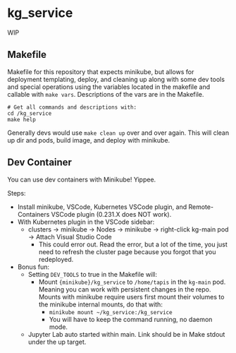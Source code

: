 # kg_service
WIP


## Makefile

Makefile for this repository that expects minikube, but allows for deployment templating, deploy, and cleaning up along with some dev tools and special operations using the variables located in the makefile and callable with `make vars`. Descriptions of the vars are in the Makefile.

```
# Get all commands and descriptions with:
cd /kg_service
make help
```

Generally devs would use `make clean up` over and over again. This will clean up dir and pods, build image, and deploy with minikube.


## Dev Container
You can use dev containers with Minikube! Yippee.

Steps:
- Install minikube, VSCode, Kubernetes VSCode plugin, and Remote-Containers VSCode plugin (0.231.X does NOT work).
- With Kubernetes plugin in the VSCode sidebar:
  - clusters -> minikube -> Nodes -> minikube -> right-click kg-main pod -> Attach Visual Studio Code
    - This could error out. Read the error, but a lot of the time, you just need to refresh the cluster page because you forgot that you redeployed.
- Bonus fun:
  - Setting `DEV_TOOLS` to true in the Makefile will:
    - Mount `{minikube}/kg_service` to `/home/tapis` in the `kg-main` pod. Meaning you can work with persistent changes in the repo. Mounts with minikube require users first mount their volumes to the minikube internal mounts, do that with:
      - `minikube mount ~/kg_service:/kg_service`
      - You will have to keep the command running, no daemon mode.
  - Jupyter Lab auto started within main. Link should be in Make stdout under the up target.
